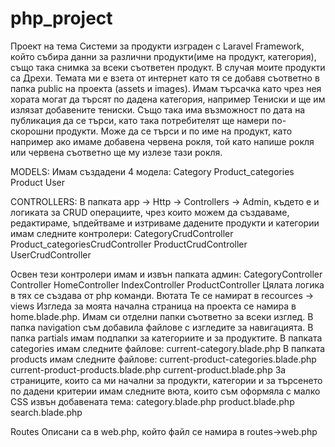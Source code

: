 # php_project
 
Проект на тема Системи за продукти изграден с Laravel Framework, който събира данни за различни продукти(име на продукт, категория), също така снимка за всеки съответен продукт. В случая моите продукти са Дрехи.
Темата ми е взета от интернет като тя се добавя съответно в папка public на проекта (assets и images).
Имам търсачка като чрез нея хората могат да търсят по дадена категория, например Тениски и ще им излязат добавените тениски. Също така има възможност по дата на публикация да се търси, като така потребителят ще намери по-скорошни продукти. Може да се търси и по име на продукт, като например ако имаме добавена червена рокля, той като напише рокля или червена съответно ще му излезе тази рокля. 

MODELS:
Имам създадени 4 модела: 
Category 
Product_categories 
Product
User

CONTROLLERS:
В папката app -> Http -> Controllers -> Admin, където е и логиката за CRUD операциите, чрез които можем да създаваме, редактираме, ъпдейтваме и изтриваме дадените продукти и категории имам следните контролери:
CategoryCrudController
Product_categoriesCrudController
ProductCrudController
UserCrudController

Освен тези контролери имам и извън папката админ:
CategoryController
Controller
HomeController
IndexController
ProductController
Цялата логика в тях се създава от php команди.
Вютата
Те се намират в recources -> views 
Изгледа за моята начална страница на проекта се намира в home.blade.php. 
Имам си отделни папки съответно за всеки изглед. В папка navigation съм добавила файлове с изгледите за навигацията. В папка partials имам подпапки за категориите и за продуктите. 
В папката categories имам следните файлове:
current-category.blade.php 
В папката products имам следните файлове:
current-product-categories.blade.php
current-product-products.blade.php 
current-product.blade.php 
За страниците, които са ми начални за продукти, категории и за търсенето по дадени критерии имам следните вюта, които съм оформяла с малко CSS извън добавената тема:
category.blade.php
product.blade.php
search.blade.php

Routes
Описани са в web.php, който файл се намира в routes->web.php
